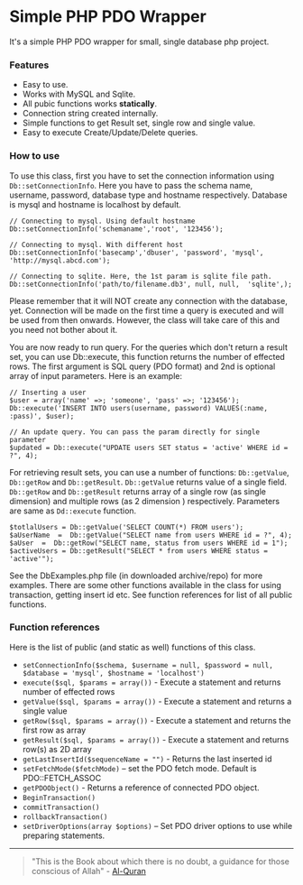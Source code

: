 Simple PHP PDO Wrapper
=======================

It's a simple PHP PDO wrapper for small, single database php project.

### Features

* Easy to use.
* Works with MySQL and Sqlite.
* All pubic functions works **statically**.
* Connection string created internally.
* Simple functions to get Result set, single row and single value.
* Easy to execute Create/Update/Delete queries.

### How to use

To use this class, first you have to set the connection information using `Db::setConnectionInfo`. Here you have to pass the schema name, username, password, database type and hostname respectively. Database is mysql and hostname is localhost by default.

```
// Connecting to mysql. Using default hostname
Db::setConnectionInfo('schemaname','root', '123456');

// Connecting to mysql. With different host
Db::setConnectionInfo('basecamp','dbuser', 'password', 'mysql',  'http://mysql.abcd.com');

// Connecting to sqlite. Here, the 1st param is sqlite file path.
Db::setConnectionInfo('path/to/filename.db3', null, null,  'sqlite',);
```

Please remember that it will NOT create any connection with the database, yet. Connection will be made on the first time a query is executed and will be used from then onwards. However, the class will take care of this and you need not bother about it.

You are now ready to run query. For the queries which don't return a result set, you can use Db::execute, this function returns the number of effected rows. The first argument is SQL query (PDO format) and 2nd is optional array of input parameters. Here is an example:

```
// Inserting a user
$user = array('name' =>; 'someone', 'pass' =>; '123456');
Db::execute('INSERT INTO users(username, password) VALUES(:name, :pass)', $user);

// An update query. You can pass the param directly for single parameter
$updated = Db::execute("UPDATE users SET status = 'active' WHERE id = ?", 4);
```

For retrieving result sets, you can use a number of functions: `Db::getValue`,  `Db::getRow` and `Db::getResult`. `Db::getValu`e returns value of a single field. `Db::getRow` and `Db::getResult` returns array of a single row (as single dimension) and multiple rows (as 2 dimension ) respectively.  Parameters are same as `Dd::execute` function.

```
$totlalUsers = Db::getValue('SELECT COUNT(*) FROM users');
$aUserName  =  Db::getValue("SELECT name from users WHERE id = ?", 4);
$aUser  =  Db::getRow("SELECT name, status from users WHERE id = 1");
$activeUsers = Db::getResult("SELECT * from users WHERE status = 'active'");
```

See the DbExamples.php file (in downloaded archive/repo) for more examples. There are some other functions available in the class for using transaction, getting insert id etc. See function references for list of all public functions.

### Function references

Here is the list of public (and static as well) functions of this class.

* `setConnectionInfo($schema, $username = null, $password = null, $database = 'mysql', $hostname = 'localhost')`
* `execute($sql, $params = array())` - Execute a statement and returns number of effected rows
* `getValue($sql, $params = array())` - Execute a statement and returns a single value
* `getRow($sql, $params = array())` - Execute a statement and returns the first row as array
* `getResult($sql, $params = array())` - Execute a statement and returns row(s) as 2D array
* `getLastInsertId($sequenceName = "")` - Returns the last inserted id
* `setFetchMode($fetchMode)` – set the PDO fetch mode. Default is PDO::FETCH_ASSOC
* `getPDOObject()` - Returns a reference of connected PDO object.
* `BeginTransaction()`
* `commitTransaction()`
* `rollbackTransaction()`
* `setDriverOptions(array $options)` – Set PDO driver options to use while preparing statements.


---

> "This is the Book about which there is no doubt, a guidance for those conscious of Allah" - [Al-Quran](http://quran.com)
